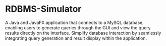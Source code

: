 # RDBMS-Simulator
A Java and JavaFX application that connects to a MySQL database, enabling users to generate queries through the GUI and view the query results directly on the interface. Simplify database interaction by seamlessly integrating query generation and result display within the application.
